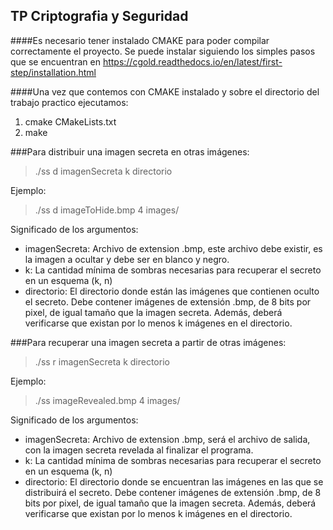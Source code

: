 ## TP Criptografia y Seguridad

####Es necesario tener instalado CMAKE para poder compilar correctamente el proyecto.
Se puede instalar siguiendo los simples pasos que se encuentran en https://cgold.readthedocs.io/en/latest/first-step/installation.html


####Una vez que contemos con CMAKE instalado y sobre el directorio del trabajo practico ejecutamos:
1) cmake CMakeLists.txt
2) make

###Para distribuir una imagen secreta en otras imágenes:

> ./ss d imagenSecreta k directorio

Ejemplo:
> ./ss d imageToHide.bmp 4 images/

Significado de los argumentos:
- imagenSecreta: Archivo de extension .bmp, este archivo debe existir, es la imagen a ocultar y debe ser en blanco y negro.
- k: La cantidad mínima de sombras necesarias para
  recuperar el secreto en un esquema (k, n)
- directorio: El directorio donde están las imágenes que
  contienen oculto el secreto. Debe contener
  imágenes de extensión .bmp, de 8 bits por pixel, de igual tamaño que la imagen secreta.
  Además, deberá verificarse que existan por lo menos k imágenes en el directorio.

###Para recuperar una imagen secreta a partir de otras imágenes:

> ./ss r imagenSecreta k directorio

Ejemplo:
> ./ss imageRevealed.bmp 4 images/

Significado de los argumentos:
- imagenSecreta: Archivo de extension .bmp, será el archivo de salida, con la imagen secreta revelada al finalizar el programa.
- k: La cantidad mínima de sombras necesarias para
  recuperar el secreto en un esquema (k, n)
- directorio: El directorio donde se encuentran las imágenes en las que se distribuirá el
  secreto. Debe contener
  imágenes de extensión .bmp, de 8 bits por pixel, de igual tamaño que la imagen secreta.
  Además, deberá verificarse que existan por lo menos k imágenes en el directorio.
  